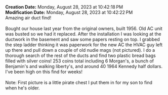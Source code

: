 <div><b>Creation Date:</b> Monday, August 28, 2023 at 10:42:18 PM<br></div>
<div><b>Modification Date:</b> Monday, August 28, 2023 at 10:42:22 PM<br></div>
<div>Amazing air duct find!</div>
<div><br></div>
<div>Bought our house last year from the original owners, built 1956. Old AC unit was busted so we had it replaced. After the installation I was looking at the ductwork in the basement and saw some papers resting on top. I grabbed the step ladder thinking it was paperwork for the new AC the HVAC guy left up there and pull down a couple of old nudie mags (not pictured). I do a thorough search of the rest of the ducts and find two plastic bread bags filled with silver coins! 253 coins total including 6 Morgan's, a bunch of Benjamin's and walking liberty's, and around 40 1964 Kennedy half dollars. I've been high on this find for weeks!</div>
<div><br></div>
<div>Note: First picture is a little pirate chest I put them in for my son to find when he's older.</div>

